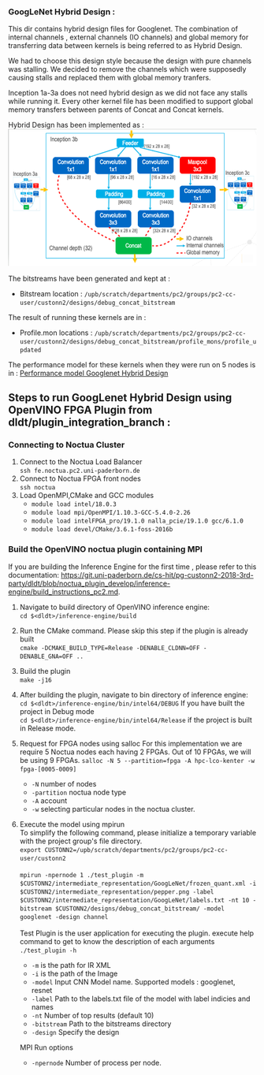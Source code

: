 ### GoogLeNet Hybrid Design :  
This dir contains hybrid design files for Googlenet. 
The combination of internal channels , external channels (IO channels) and global memory  for transferring data between kernels is being referred to as Hybrid Design.  


We had to choose this design style because the design with pure channels was stalling.  We decided to remove the channels which were supposedly causing stalls and replaced them with global memory tranfers.  

Inception 1a-3a does not need hybrid design as we did not face any stalls while running it. Every other kernel file has been modified to support global memory transfers between parents of Concat and Concat kernels.

Hybrid Design has been implemented as :  
![Hybrid Design](hybrid_design.png)

The bitstreams have been generated and kept at :
- Bitstream location : `/upb/scratch/departments/pc2/groups/pc2-cc-user/custonn2/designs/debug_concat_bitstream`


The result of running these kernels are in :   
- Profile.mon locations : `/upb/scratch/departments/pc2/groups/pc2-cc-user/custonn2/designs/debug_concat_bitstream/profile_mons/profile_updated`

The performance model for these kernels when they were run on 5 nodes is in :
[Performance model Googlenet Hybrid Design](https://git.uni-paderborn.de/cs-hit/pg-custonn2-2018/blob/Performance_Model/Performance_Model/GoogLeNet_Hybrid_Design_Performance_Modelling.md)



## Steps to run GoogLenet Hybrid Design using OpenVINO FPGA Plugin from dldt/plugin_integration_branch :

### Connecting to Noctua Cluster
1. Connect to the Noctua Load Balancer  
    `ssh fe.noctua.pc2.uni-paderborn.de`  
2. Connect to Noctua FPGA front nodes  
    `ssh noctua`
3. Load OpenMPI,CMake and GCC modules  
    - `module load intel/18.0.3`
	- `module load mpi/OpenMPI/1.10.3-GCC-5.4.0-2.26`
	- `module load intelFPGA_pro/19.1.0 nalla_pcie/19.1.0 gcc/6.1.0`
	- `module load devel/CMake/3.6.1-foss-2016b`


### Build the OpenVINO noctua plugin containing MPI
If you are building the Inference Engine for the first time , please refer to this documentation: https://git.uni-paderborn.de/cs-hit/pg-custonn2-2018-3rd-party/dldt/blob/noctua_plugin_develop/inference-engine/build_instructions_pc2.md.  
 1. Navigate to build directory of OpenVINO inference engine:  
    `cd $<dldt>/inference-engine/build`
2. Run the CMake command. Please skip this step if the plugin is already built  
	`cmake -DCMAKE_BUILD_TYPE=Release -DENABLE_CLDNN=OFF -DENABLE_GNA=OFF ..`
3. Build the plugin  
    `make -j16`  
4. After building the plugin, navigate to bin directory of inference engine:  
    `cd $<dldt>/inference-engine/bin/intel64/DEBUG` If you have built the project in Debug mode   
    `cd $<dldt>/inference-engine/bin/intel64/Release` if the project is built in Release mode.

5. Request for FPGA nodes using salloc 
    For this implementation we are require 5 Noctua nodes each having 2 FPGAs. Out of 10 FPGAs, we will be using  9 FPGAs.
	 `salloc -N 5 --partition=fpga -A hpc-lco-kenter -w fpga-[0005-0009]`
    - `-N` number of nodes
    - `-partition` noctua node type
    - `-A` account
    - `-w` selecting particular nodes in the noctua cluster.
6. Execute the model using mpirun  
    To simplify the following command, please initialize a temporary variable with the project group's file directory. <br> `export CUSTONN2=/upb/scratch/departments/pc2/groups/pc2-cc-user/custonn2`   <br><br>
    `mpirun -npernode 1 ./test_plugin -m $CUSTONN2/intermediate_representation/GoogLeNet/frozen_quant.xml -i $CUSTONN2/intermediate_representation/pepper.png -label $CUSTONN2/intermediate_representation/GoogLeNet/labels.txt -nt 10 -bitstream $CUSTONN2/designs/debug_concat_bitstream/ -model googlenet -design channel`  
    <br>Test Plugin is the user application for executing the plugin. execute help command to get to know the description of each arguments `./test_plugin -h`  
    - `-m` is the path for IR XML
    - `-i` is the path of the Image
    - `-model` Input CNN Model name. Supported models : googlenet, resnet
    - `-label` Path to the labels.txt file of the model with label indicies and names
    - `-nt`  Number of top results (default 10)
    - `-bitstream` Path to the bitstreams directory  
    - `-design` Specify the design  

    MPI Run options 
    - `-npernode` Number of process per node.  




